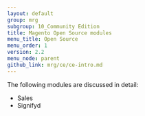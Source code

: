 ```yaml
---
layout: default
group: mrg
subgroup: 10_Community Edition
title: Magento Open Source modules
menu_title: Open Source
menu_order: 1
version: 2.2
menu_node: parent
github_link: mrg/ce/ce-intro.md
---
```


The following modules are discussed in detail:

* Sales
* Signifyd
